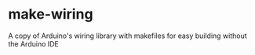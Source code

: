 make-wiring
===========

A copy of Arduino's wiring library with makefiles for easy building without the Arduino IDE
